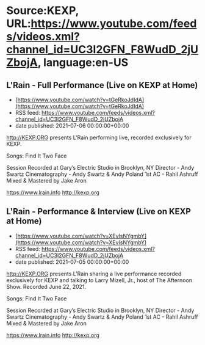 # Source:KEXP, URL:https://www.youtube.com/feeds/videos.xml?channel_id=UC3I2GFN_F8WudD_2jUZbojA, language:en-US

## L'Rain - Full Performance (Live on KEXP at Home)
 - [https://www.youtube.com/watch?v=tGeRkoJdIdA](https://www.youtube.com/watch?v=tGeRkoJdIdA)
 - RSS feed: https://www.youtube.com/feeds/videos.xml?channel_id=UC3I2GFN_F8WudD_2jUZbojA
 - date published: 2021-07-06 00:00:00+00:00

http://KEXP.ORG presents L'Rain performing live, recorded exclusively for KEXP.

Songs:
Find It
Two Face

Session Recorded at Gary’s Electric Studio in Brooklyn, NY
Director - Andy Swartz
Cinematography - Andy Swartz & Andy Poland
1st AC - Rahil Ashruff
Mixed & Mastered by Jake Aron

https://www.lrain.info
http://kexp.org

## L'Rain - Performance & Interview (Live on KEXP at Home)
 - [https://www.youtube.com/watch?v=XEvIsNYgmbY](https://www.youtube.com/watch?v=XEvIsNYgmbY)
 - RSS feed: https://www.youtube.com/feeds/videos.xml?channel_id=UC3I2GFN_F8WudD_2jUZbojA
 - date published: 2021-07-05 00:00:00+00:00

http://KEXP.ORG presents L'Rain sharing a live performance recorded exclusively for KEXP and talking to Larry Mizell, Jr., host of The Afternoon Show. Recorded June 22, 2021.

Songs:
Find It
Two Face

Session Recorded at Gary’s Electric Studio in Brooklyn, NY
Director - Andy Swartz
Cinematography - Andy Swartz & Andy Poland
1st AC - Rahil Ashruff
Mixed & Mastered by Jake Aron

https://www.lrain.info
http://kexp.org

